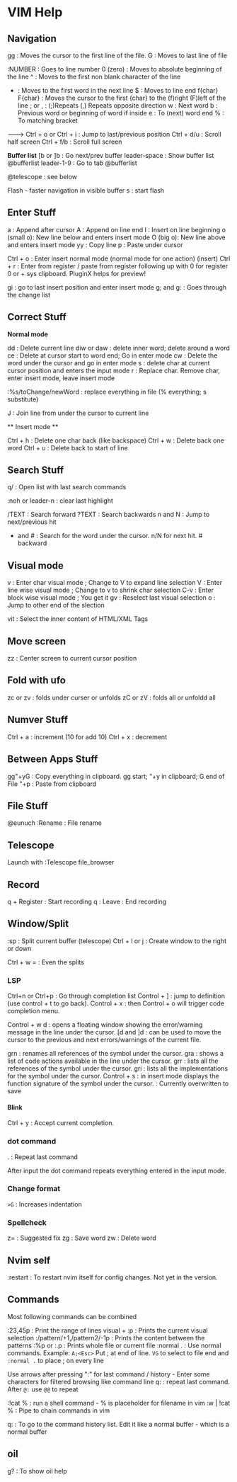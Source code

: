 # VIM Help

## Navigation

gg : Moves the cursor to the first line of the file.
G : Moves to last line of file

:NUMBER : Goes to line number
0 (zero) : Moves to absolute beginning of the line
^ : Moves to the first non blank character of the line
+ : Moves to the first word in the next line
$ : Moves to line end
f{char} F{char} : Moves the cursor to the first {char} to the (f)right (F)left of the line
    ; or , : (;)Repeats (,) Repeats opposite direction
w : Next word
b : Previous word or beginning of word if inside
e : To (next) word end
% : To matching bracket

---> Ctrl + o or Ctrl + i : Jump to last/previous position
Ctrl + d/u : Scroll half screen
Ctrl + f/b : Scroll full screen

**Buffer list**
[b or ]b : Go next/prev buffer
leader-space : Show buffer list @bufferlist
leader-1-9 : Go to tab @bufferlist

@telescope : see below

Flash - faster navigation in visible buffer
s : start flash

## Enter Stuff

a : Append after cursor
A : Append on line end
I : Insert on line beginning
o (small o): New line below and enters insert mode
O (big o): New line above and enters insert mode
yy : Copy line
p : Paste under cursor

Ctrl + o : Enter insert normal mode (normal mode for one action)
(insert) Ctrl + r : Enter from register / paste from register following up with 0 for register 0 or + sys clipboard. PluginX helps for preview!

gi : go to last insert position and enter insert mode
g; and g: : Goes through the change list

## Correct Stuff

**Normal mode**

dd : Delete current line
diw or daw : delete inner word; delete around a word
ce : Delete at cursor start to word end; Go in enter mode
cw : Delete the word under the cursor and go in enter mode
s : delete char at current cursor position and enters the input mode
r : Replace char. Remove char, enter insert mode, leave insert mode

:%s/toChange/newWord : replace everything in file (% everything; s substitute)

J : Join line from under the cursor to current line

** Insert mode **

Ctrl + h : Delete one char back (like backspace)
Ctrl + w : Delete back one word
Ctrl + u : Delete back to start of line

## Search Stuff

q/ : Open list with last search commands

:noh or leader-n : clear last highlight

/TEXT : Search forward
?TEXT : Search backwards
n and N : Jump to next/previous hit
* and # : Search for the word under the cursor. n/N for next hit. # backward

## Visual mode

v : Enter char visual mode ; Change to V to expand line selection
V : Enter line wise visual mode ; Change to v to shrink char selection
C-v : Enter block wise visual mode ; You get it
gv : Reselect last visual selection
o : Jump to other end of the slection

vit : Select the inner content of HTML/XML Tags

## Move screen

zz :  Center screen to current cursor position

## Fold with ufo

zc or zv : folds under curser or unfolds
zC or zV : folds all or unfoldd all

## Numver Stuff

Ctrl + a : increment   (10<C-a> for add 10)
Ctrl + x : decrement

## Between Apps Stuff

gg"+yG : Copy everything in clipboard. gg start; "+y in clipboard; G end of File
"+p : Paste from clipboard  

## File Stuff

@eunuch :Rename : File rename

## Telescope

Launch with :Telescope file_browser

## Record

q + Register : Start recording
q : Leave : End recording

## Window/Split

:sp : Split current buffer
(telescope) Ctrl + l or j : Create window to the right or down

Ctrl + w = : Even the splits

### LSP

Ctrl+n or Ctrl+p : Go through completion list
Control + ] : jump to definition (use control + t to go back).
Control + x : then Control + o will trigger code completion menu.

Control + w d : opens a floating window showing the error/warning message in the line under the cursor.
[d and ]d : can be used to move the cursor to the previous and next errors/warnings of the current file.

grn : renames all references of the symbol under the cursor.
gra : shows a list of code actions available in the line under the cursor.
grr : lists all the references of the symbol under the cursor.
gri : lists all the implementations for the symbol under the cursor.
Control + s : in insert mode displays the function signature of the symbol under the cursor. : Currently overwritten to save

#### Blink

Ctrl + y : Accept current completion.

### dot command

. : Repeat last command

After input the dot command repeats everything entered in the input mode.

### Change format

`>G` : Increases indentation

### Spellcheck

z= : Suggested fix
zg : Save word
zw : Delete word

## Nvim self

:restart : To restart nvim itself for config changes. Not yet in the version.

## Commands

Most following commands can be combined

:23,45p : Print the range of lines
visual + :p : Prints the current visual selection
:/pattern/+1,/pattern2/-1p : Prints the content between the patterns
:%p or :.p : Prints whole file or current file
:normal . : Use normal commands. Example: `A;<Esc>` Put ; at end of line. `VG` to select to file end and `:normal .` to place ; on every line

Use arrows after pressing ":" for last command / history - Enter some characters for filtered browsing like command line
q: : repeat last command. After `@:` use `@@` to repeat

:!cat % : run a shell command - % is placeholder for filename in vim
:w | !cat % : Pipe to chain commands in vim

q: : To go to the command history list. Edit it like a normal buffer - which is a normal buffer

## oil 

g? : To show oil help
